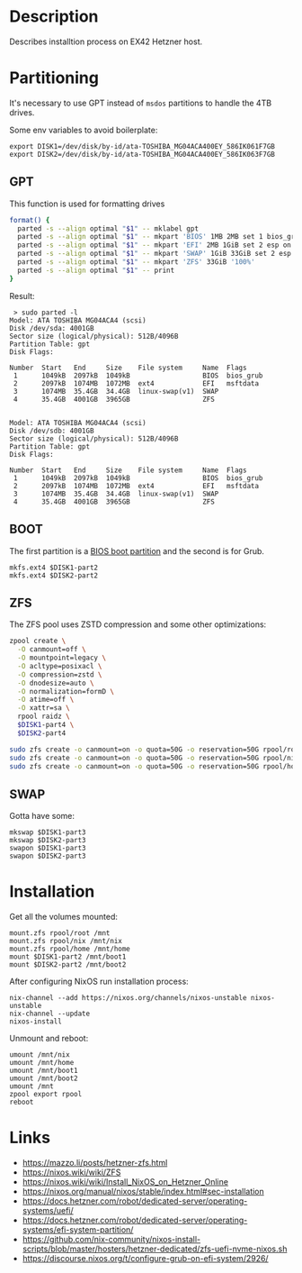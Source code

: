 # Description

Describes installtion process on EX42 Hetzner host.

# Partitioning

It's necessary to use GPT instead of `msdos` partitions to handle the 4TB drives.

Some env variables to avoid boilerplate:
```
export DISK1=/dev/disk/by-id/ata-TOSHIBA_MG04ACA400EY_586IK061F7GB
export DISK2=/dev/disk/by-id/ata-TOSHIBA_MG04ACA400EY_586IK063F7GB
```

## GPT

This function is used for formatting drives
```sh
format() {
  parted -s --align optimal "$1" -- mklabel gpt
  parted -s --align optimal "$1" -- mkpart 'BIOS' 1MB 2MB set 1 bios_grub on
  parted -s --align optimal "$1" -- mkpart 'EFI' 2MB 1GiB set 2 esp on
  parted -s --align optimal "$1" -- mkpart 'SWAP' 1GiB 33GiB set 2 esp on
  parted -s --align optimal "$1" -- mkpart 'ZFS' 33GiB '100%'
  parted -s --align optimal "$1" -- print
}
```
Result:
```
 > sudo parted -l
Model: ATA TOSHIBA MG04ACA4 (scsi)
Disk /dev/sda: 4001GB
Sector size (logical/physical): 512B/4096B
Partition Table: gpt
Disk Flags:

Number  Start   End     Size    File system     Name  Flags
 1      1049kB  2097kB  1049kB                  BIOS  bios_grub
 2      2097kB  1074MB  1072MB  ext4            EFI   msftdata
 3      1074MB  35.4GB  34.4GB  linux-swap(v1)  SWAP
 4      35.4GB  4001GB  3965GB                  ZFS


Model: ATA TOSHIBA MG04ACA4 (scsi)
Disk /dev/sdb: 4001GB
Sector size (logical/physical): 512B/4096B
Partition Table: gpt
Disk Flags:

Number  Start   End     Size    File system     Name  Flags
 1      1049kB  2097kB  1049kB                  BIOS  bios_grub
 2      2097kB  1074MB  1072MB  ext4            EFI   msftdata
 3      1074MB  35.4GB  34.4GB  linux-swap(v1)  SWAP
 4      35.4GB  4001GB  3965GB                  ZFS
```

## BOOT

The first partition is a [BIOS boot partition](https://en.wikipedia.org/wiki/BIOS_boot_partition) and the second is for Grub.
```
mkfs.ext4 $DISK1-part2
mkfs.ext4 $DISK2-part2
```

## ZFS

The ZFS pool uses ZSTD compression and some other optimizations:
```sh
zpool create \
  -O canmount=off \
  -O mountpoint=legacy \
  -O acltype=posixacl \
  -O compression=zstd \
  -O dnodesize=auto \
  -O normalization=formD \
  -O atime=off \
  -O xattr=sa \
  rpool raidz \
  $DISK1-part4 \
  $DISK2-part4

sudo zfs create -o canmount=on -o quota=50G -o reservation=50G rpool/root
sudo zfs create -o canmount=on -o quota=50G -o reservation=50G rpool/nix
sudo zfs create -o canmount=on -o quota=50G -o reservation=50G rpool/home
```

## SWAP

Gotta have some:
```
mkswap $DISK1-part3
mkswap $DISK2-part3
swapon $DISK1-part3
swapon $DISK2-part3
```

# Installation

Get all the volumes mounted:
```
mount.zfs rpool/root /mnt
mount.zfs rpool/nix /mnt/nix
mount.zfs rpool/home /mnt/home
mount $DISK1-part2 /mnt/boot1
mount $DISK2-part2 /mnt/boot2
```
After configuring NixOS run installation process:
```
nix-channel --add https://nixos.org/channels/nixos-unstable nixos-unstable
nix-channel --update
nixos-install
```
Unmount and reboot:
```
umount /mnt/nix
umount /mnt/home
umount /mnt/boot1
umount /mnt/boot2
umount /mnt
zpool export rpool
reboot
```

# Links

* https://mazzo.li/posts/hetzner-zfs.html
* https://nixos.wiki/wiki/ZFS
* https://nixos.wiki/wiki/Install_NixOS_on_Hetzner_Online
* https://nixos.org/manual/nixos/stable/index.html#sec-installation
* https://docs.hetzner.com/robot/dedicated-server/operating-systems/uefi/
* https://docs.hetzner.com/robot/dedicated-server/operating-systems/efi-system-partition/
* https://github.com/nix-community/nixos-install-scripts/blob/master/hosters/hetzner-dedicated/zfs-uefi-nvme-nixos.sh
* https://discourse.nixos.org/t/configure-grub-on-efi-system/2926/

